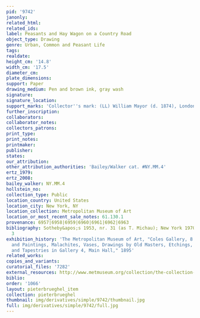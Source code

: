 ```yaml
---
pid: '9742'
janonly: 
related_html: 
related_ids: 
label: Peasants and Hay Wagon on a Country Road
object_type: Drawing
genre: Urban, Common and Peasant Life
tags: 
realdate: 
height_cm: '14.8'
width_cm: '17.5'
diameter_cm: 
plate_dimensions: 
support: Paper
drawing_medium: Pen and brown ink, gray wash
signature: 
signature_location: 
support_marks: 'Collector''s mark: (LL) William Mayor (d. 1874), London (Lugt 2799)'
further_inscription: 
collaborators: 
collaborator_notes: 
collectors_patrons: 
print_type: 
print_notes: 
printmaker: 
publisher: 
states: 
our_attribution: 
other_attribution_authorities: 'Bailey/Walker cat. #NY.MM.4'
ertz_1979: 
ertz_2008: 
bailey_walker: NY.MM.4
hollstein_no: 
collection_type: Public
location_country: United States
location_city: New York, NY
location_collection: Metropolitan Museum of Art
location_or_most_recent_sale_notes: 61.130.1
provenance: 6957|6958|6959|6960|6961|6962|6963
bibliography: Sotheby&apos;s 1953, nr. 31 (as T. Michau); New York 1970, nr. 1, p.
  3
exhibition_history: 'The Metropolitan Museum of Art, "Coles Gallery, 8: Tapestries
  and Paintings, Malachites, Vases, Drawings by Old Masters, Etchings, Photographs,
  and Tapestries in Gallery 4, Main Hall," 1895'
related_works: 
copies_and_variants: 
curatorial_files: '7282'
external_resources: http://www.metmuseum.org/collection/the-collection-online/search/335120?rpp=20&pg=1&ft=jan%2Bbrueghel%2Bthe%2Belder&pos=18&imgno=0&tabname=object-information
biblio: 
order: '1066'
layout: pieterbrueghel_item
collection: pieterbrueghel
thumbnail: img/derivatives/simple/9742/thumbnail.jpg
full: img/derivatives/simple/9742/full.jpg
---
```

